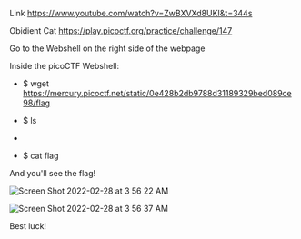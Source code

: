 Link https://www.youtube.com/watch?v=ZwBXVXd8UKI&t=344s

Obidient Cat https://play.picoctf.org/practice/challenge/147

Go to the Webshell on the right side of the webpage

Inside the picoCTF Webshell:

- $ wget https://mercury.picoctf.net/static/0e428b2db9788d31189329bed089ce98/flag

- $ ls
- 
- $ cat flag

And you'll see the flag! 

![Screen Shot 2022-02-28 at 3 56 22 AM](https://user-images.githubusercontent.com/67795345/155900168-0b11103b-356e-4afb-8168-c827184b52c1.png)

![Screen Shot 2022-02-28 at 3 56 37 AM](https://user-images.githubusercontent.com/67795345/155900171-941abb43-3255-4dee-9124-45ec99448416.png)

Best luck! 
